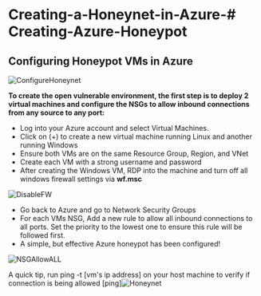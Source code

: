 # Creating-a-Honeynet-in-Azure-# Creating-Azure-Honeypot
<h2>Configuring Honeypot VMs in Azure</h2>

![ConfigureHoneynet](https://i.imgur.com/OeCPjoX.png)

<b>To create the open vulnerable environment, the first step is to deploy 2 virtual machines and configure the NSGs to allow inbound connections from any source to any port:</b>
- Log into your Azure account and select Virtual Machines.
- Click on (+) to create a new virtual machine running Linux and another running Windows
- Ensure both VMs are on the same Resource Group, Region, and VNet
- Create each VM with a strong username and password
- After creating the Windows VM, RDP into the machine and turn off all windows firewall settings via **wf.msc**

![DisableFW](https://i.imgur.com/g5PAPsr.png)
  
- Go back to Azure and go to Network Security Groups
- For each VMs NSG, Add a new rule to allow all inbound connections to all ports. Set the priority to the lowest one to ensure this rule will be followed first.
- A simple, but effective Azure honeypot has been configured!

![NSGAllowALL](https://i.imgur.com/Q850lM4.png)

A quick tip, run ping -t [vm's ip address] on your host machine to verify if connection is being allowed
[ping]![Honeynet](https://github.com/user-attachments/assets/05f41b97-c7bf-4a1d-88f8-b4e06148410d)
